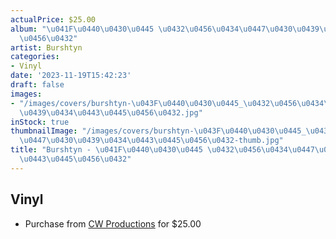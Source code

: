 ```yaml
---
actualPrice: $25.00
album: "\u041F\u0440\u0430\u0445 \u0432\u0456\u0434\u0447\u0430\u0439\u0434\u0443\u0445\
  \u0456\u0432"
artist: Burshtyn
categories:
- Vinyl
date: '2023-11-19T15:42:23'
draft: false
images:
- "/images/covers/burshtyn-\u043F\u0440\u0430\u0445_\u0432\u0456\u0434\u0447\u0430\
  \u0439\u0434\u0443\u0445\u0456\u0432.jpg"
inStock: true
thumbnailImage: "/images/covers/burshtyn-\u043F\u0440\u0430\u0445_\u0432\u0456\u0434\
  \u0447\u0430\u0439\u0434\u0443\u0445\u0456\u0432-thumb.jpg"
title: "Burshtyn - \u041F\u0440\u0430\u0445 \u0432\u0456\u0434\u0447\u0430\u0439\u0434\
  \u0443\u0445\u0456\u0432"
---
```


## Vinyl
* Purchase from [CW Productions](https://shop.cwproductions.net/products/burshtyn-прах-відчайдухів-lp-1) for $25.00
